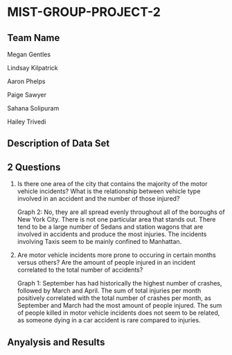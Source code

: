 # MIST-GROUP-PROJECT-2

## Team Name

Megan Gentles

Lindsay Kilpatrick

Aaron Phelps

Paige Sawyer

Sahana Solipuram

Hailey Trivedi



## Description of Data Set


## 2 Questions
1. Is there one area of the city that contains the majority of the motor vehicle incidents? What is the relationship between vehicle type involved in an accident and the number of those injured?

    Graph 2: No, they are all spread evenly throughout all of the boroughs of New York City. There is not one particular     area that stands out. There tend to be a large number of Sedans and station wagons that are involved in accidents        and produce the most injuries. The incidents involving Taxis seem to be mainly confined to Manhattan.



2. Are motor vehicle incidents more prone to occuring in certain months versus others? Are the amount of people injured in an incident correlated to the total number of accidents?

   Graph 1: September has had historically the highest number of crashes, followed by March and April. The sum of total     injuries per month positively correlated with the total number of crashes per month, as September and March had the      most amount of people injured. The sum of people killed in motor vehicle incidents does not seem to be related, as       someone dying in a car accident is rare compared to injuries.

## Anyalysis and Results
